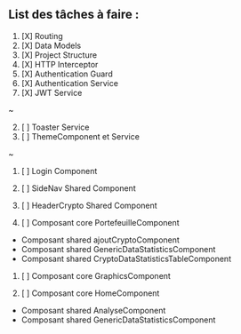 ## List des tâches à faire :

1. [X] Routing
2. [X] Data Models
3. [X] Project Structure
4. [X] HTTP Interceptor
5. [X] Authentication Guard
6. [X] Authentication Service
7. [X] JWT Service

~

2. [ ] Toaster Service
3. [ ] ThemeComponent et Service

~

1. [ ] Login Component


2. [ ] SideNav Shared Component


3. [ ] HeaderCrypto Shared Component


1. [ ] Composant core PortefeuilleComponent

- Composant shared ajoutCryptoComponent
- Composant shared GenericDataStatisticsComponent
- Composant shared CryptoDataStatisticsTableComponent

1. [ ] Composant core GraphicsComponent


2. [ ] Composant core HomeComponent

- Composant shared AnalyseComponent
- Composant shared GenericDataStatisticsComponent
